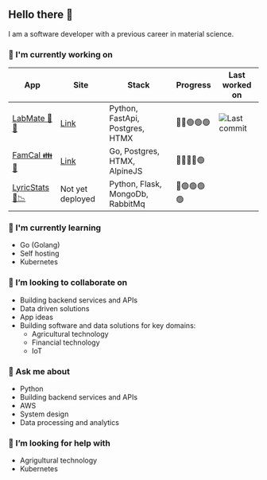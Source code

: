 ## Hello there 👋

I am a software developer with a previous career in material science.

### 🔭 I'm currently working on

| App | Site | Stack | Progress | Last worked on |
| --- | --- | --- | --- | --- | 
| [LabMate 🥼🧪](https://github.com/antgobar/labmate) | [Link](https://labmate.ant0n.uk) | Python, FastApi, Postgres, HTMX | 🔴🔴🟢🟢🟢 | ![Last commit](https://img.shields.io/github/last-commit/antgobar/labmate?style=flat) |
| [FamCal 👪 📆](https://github.com/antgobar/famcal) | [Link](https://famcal.ant0n.uk) | Go, Postgres, HTMX, AlpineJS | 🔴🔴🔴🔴🟢 |  
| [LyricStats 🎵📉](https://github.com/antgobar/lyrics_analytics) | Not yet deployed | Python, Flask, MongoDb, RabbitMq | 🔴🟢🟢🟢🟢 |  

### 🌱 I'm currently learning
- Go (Golang)
- Self hosting
- Kubernetes

### 👯 I’m looking to collaborate on
- Building backend services and APIs
- Data driven solutions
- App ideas
- Building software and data solutions for key domains:
  - Agricultural technology
  - Financial technology
  - IoT

### 💬 Ask me about
- Python
- Building backend services and APIs
- AWS
- System design
- Data processing and analytics

### 🤔 I’m looking for help with
- Agrigultural technology
- Kubernetes

